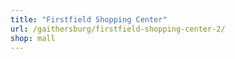 ```yaml
---
title: "Firstfield Shopping Center"
url: /gaithersburg/firstfield-shopping-center-2/
shop: mall
---
```

